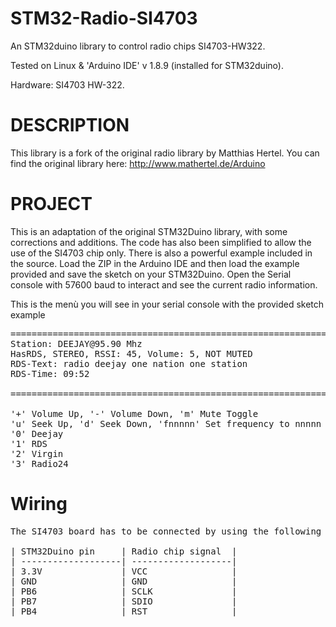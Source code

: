 # STM32-Radio-SI4703
An STM32duino library to control radio chips SI4703-HW322.

Tested on Linux & 'Arduino IDE' v 1.8.9 (installed for STM32duino).

Hardware: SI4703 HW-322.

# DESCRIPTION
This library is a fork of the original radio library by Matthias Hertel. You can find the original library here:
http://www.mathertel.de/Arduino


# PROJECT
This is an adaptation of the original STM32Duino library, with some corrections and additions. The code has also been simplified to allow the use of the SI4703 chip only. There is also a powerful example included in the source. Load the ZIP in the Arduino IDE and then load the example provided and save the sketch on your STM32Duino.
Open the Serial console with 57600 baud to interact and see the current radio information.

This is the menù you will see in your serial console with the provided sketch example
<pre>
================================================================================
Station: DEEJAY@95.90 Mhz
HasRDS, STEREO, RSSI: 45, Volume: 5, NOT MUTED
RDS-Text: radio deejay one nation one station                             
RDS-Time: 09:52

================================================================================

'+' Volume Up, '-' Volume Down, 'm' Mute Toggle
'u' Seek Up, 'd' Seek Down, 'fnnnnn' Set frequency to nnnnn
'0' Deejay
'1' RDS
'2' Virgin
'3' Radio24
</pre>


# Wiring
<pre>
The SI4703 board has to be connected by using the following connections:

| STM32Duino pin     | Radio chip signal  |
| -------------------| -------------------|
| 3.3V               | VCC                |
| GND                | GND                | 
| PB6                | SCLK               |
| PB7                | SDIO               |
| PB4                | RST                |
</pre>



